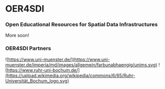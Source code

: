 # OER4SDI

### Open Educational Resources for Spatial Data Infrastructures

More soon!

### OER4SDI Partners

![https://www.uni-muenster.de/](https://www.uni-muenster.de/imperia/md/images/allgemein/farbunabhaengig/unims.svg) ![https://www.ruhr-uni-bochum.de/](https://upload.wikimedia.org/wikipedia/commons/6/65/Ruhr-Universität_Bochum_logo.svg)
